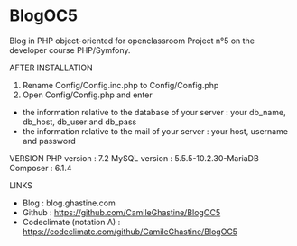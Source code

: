# BlogOC5
Blog in PHP object-oriented for openclassroom Project n°5 on the developer course PHP/Symfony.


AFTER INSTALLATION
1) Rename Config/Config.inc.php to Config/Config.php
2) Open Config/Config.php and enter 
- the information relative to the database of your server :
	your db_name, db_host, db_user and db_pass
- the information relative to the mail of your server :
	your host, username and password


VERSION
PHP version : 7.2
MySQL version : 5.5.5-10.2.30-MariaDB 
Composer : 6.1.4



LINKS
- Blog : blog.ghastine.com
- Github : https://github.com/CamileGhastine/BlogOC5
- Codeclimate (notation A) : https://codeclimate.com/github/CamileGhastine/BlogOC5
